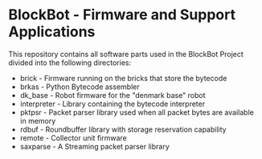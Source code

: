BlockBot - Firmware and Support Applications
============================================

This repository contains all software parts
used in the BlockBot Project divided into the
following directories:

- brick - Firmware running on the bricks that store the bytecode
- brkas - Python Bytecode assembler
- dk_base - Robot firmware for the "denmark base" robot
- interpreter - Library containing the bytecode interpreter
- pktpsr - Packet parser library used when all packet bytes are available in memory
- rdbuf - Roundbuffer library with storage reservation capability
- remote - Collector unit firmware
- saxparse - A Streaming packet parser library